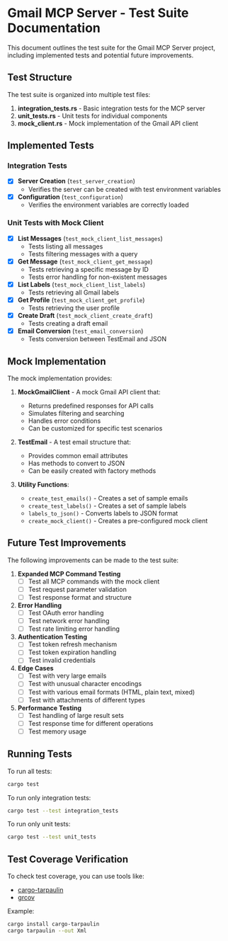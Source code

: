 # Gmail MCP Server - Test Suite Documentation

This document outlines the test suite for the Gmail MCP Server project, including implemented tests and potential future improvements.

## Test Structure

The test suite is organized into multiple test files:

1. **integration_tests.rs** - Basic integration tests for the MCP server
2. **unit_tests.rs** - Unit tests for individual components
3. **mock_client.rs** - Mock implementation of the Gmail API client

## Implemented Tests

### Integration Tests
- [x] **Server Creation** (`test_server_creation`)
  - Verifies the server can be created with test environment variables
- [x] **Configuration** (`test_configuration`)
  - Verifies the environment variables are correctly loaded

### Unit Tests with Mock Client
- [x] **List Messages** (`test_mock_client_list_messages`)
  - Tests listing all messages
  - Tests filtering messages with a query
- [x] **Get Message** (`test_mock_client_get_message`)
  - Tests retrieving a specific message by ID
  - Tests error handling for non-existent messages
- [x] **List Labels** (`test_mock_client_list_labels`)
  - Tests retrieving all Gmail labels
- [x] **Get Profile** (`test_mock_client_get_profile`)
  - Tests retrieving the user profile
- [x] **Create Draft** (`test_mock_client_create_draft`)
  - Tests creating a draft email
- [x] **Email Conversion** (`test_email_conversion`)
  - Tests conversion between TestEmail and JSON

## Mock Implementation

The mock implementation provides:

1. **MockGmailClient** - A mock Gmail API client that:
   - Returns predefined responses for API calls
   - Simulates filtering and searching
   - Handles error conditions
   - Can be customized for specific test scenarios

2. **TestEmail** - A test email structure that:
   - Provides common email attributes
   - Has methods to convert to JSON
   - Can be easily created with factory methods

3. **Utility Functions**:
   - `create_test_emails()` - Creates a set of sample emails
   - `create_test_labels()` - Creates a set of sample labels
   - `labels_to_json()` - Converts labels to JSON format
   - `create_mock_client()` - Creates a pre-configured mock client

## Future Test Improvements

The following improvements can be made to the test suite:

1. **Expanded MCP Command Testing**
   - [ ] Test all MCP commands with the mock client
   - [ ] Test request parameter validation
   - [ ] Test response format and structure

2. **Error Handling**
   - [ ] Test OAuth error handling
   - [ ] Test network error handling
   - [ ] Test rate limiting error handling

3. **Authentication Testing**
   - [ ] Test token refresh mechanism
   - [ ] Test token expiration handling
   - [ ] Test invalid credentials

4. **Edge Cases**
   - [ ] Test with very large emails
   - [ ] Test with unusual character encodings
   - [ ] Test with various email formats (HTML, plain text, mixed)
   - [ ] Test with attachments of different types

5. **Performance Testing**
   - [ ] Test handling of large result sets
   - [ ] Test response time for different operations
   - [ ] Test memory usage

## Running Tests

To run all tests:

```bash
cargo test
```

To run only integration tests:

```bash
cargo test --test integration_tests
```

To run only unit tests:

```bash
cargo test --test unit_tests
```

## Test Coverage Verification

To check test coverage, you can use tools like:

- [cargo-tarpaulin](https://github.com/xd009642/tarpaulin)
- [grcov](https://github.com/mozilla/grcov)

Example:

```bash
cargo install cargo-tarpaulin
cargo tarpaulin --out Xml
```